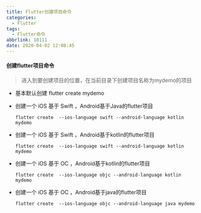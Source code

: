 ```yaml
---
title: Flutter创建项目命令
categories:
  - Flutter
tags:
  - Flutter命令
abbrlink: 10111
date: 2020-04-02 12:08:45
---
```




#### 创建flutter项目命令

> 进入到要创建项目的位置，在当前目录下创建项目名称为mydemo的项目



- 基本默认创建  flutter create  mydemo

- 创建一个 iOS 基于 Swift  ，Android基于Java的flutter项目

  ```
  flutter create  --ios-language swift --android-language kotlin mydemo
  ```

- 创建一个 iOS 基于 Swift  ，Android基于kotlin的flutter项目

  ```
  flutter create  --ios-language swift --android-language kotlin mydemo
  ```

- 创建一个 iOS 基于 OC  ，Android基于kotlin的flutter项目

  ```
  flutter create  --ios-language objc --android-language kotlin mydemo
  ```

- 创建一个 iOS 基于 OC  ，Android基于java的flutter项目

  ```
  flutter create  --ios-language objc --android-language java mydemo
  ```

  

